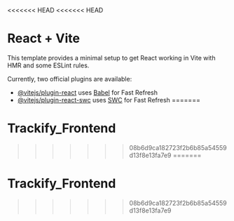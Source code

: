 <<<<<<< HEAD
<<<<<<< HEAD
# React + Vite

This template provides a minimal setup to get React working in Vite with HMR and some ESLint rules.

Currently, two official plugins are available:

- [@vitejs/plugin-react](https://github.com/vitejs/vite-plugin-react/blob/main/packages/plugin-react/README.md) uses [Babel](https://babeljs.io/) for Fast Refresh
- [@vitejs/plugin-react-swc](https://github.com/vitejs/vite-plugin-react-swc) uses [SWC](https://swc.rs/) for Fast Refresh
=======
# Trackify_Frontend
>>>>>>> 08b6d9ca182723f2b6b85a54559d13f8e13fa7e9
=======
# Trackify_Frontend
>>>>>>> 08b6d9ca182723f2b6b85a54559d13f8e13fa7e9

